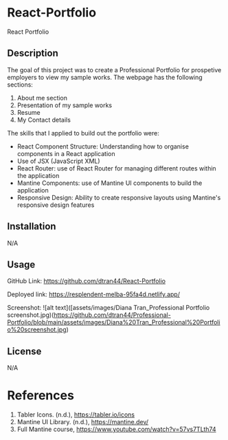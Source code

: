 # React-Portfolio
React Portfolio

## Description
The goal of this project was to create a Professional Portfolio for prospetive employers to view my sample works. The webpage has the following sections: 
1. About me section 
2. Presentation of my sample works 
3. Resume
4. My Contact details

The skills that I applied to build out the portfolio were: 
- React Component Structure: Understanding how to organise components in a React application
- Use of JSX (JavaScript XML)
- React Router: use of React Router for managing different routes within the application
- Mantine Components: use of Mantine UI components to build the application
- Responsive Design: Ability to create responsive layouts using Mantine's responsive design features

## Installation

N/A

## Usage

GitHub Link: https://github.com/dtran44/React-Portfolio

Deployed link: https://resplendent-melba-95fa4d.netlify.app/

Screenshot: 
![alt text]([assets/images/Diana Tran_Professional Portfolio screenshot.jpg)(https://github.com/dtran44/Professional-Portfolio/blob/main/assets/images/Diana%20Tran_Professional%20Portfolio%20screenshot.jpg)

## License

N/A

# References 

1. Tabler Icons. (n.d.), https://tabler.io/icons
2. Mantine UI Library. (n.d.), https://mantine.dev/
3. Full Mantine course, https://www.youtube.com/watch?v=57vs7TLth74